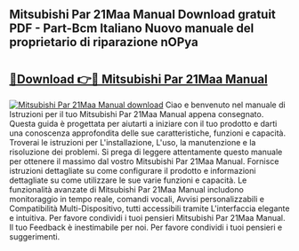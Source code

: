 ## Mitsubishi Par 21Maa Manual Download gratuit PDF - Part-Bcm Italiano Nuovo manuale del proprietario di riparazione nOPya

# <h2><a href="http://dfftpi.blite.top/?on=Mitsubishi+Par+21Maa+Manual">🔗Download 👉🔴 Mitsubishi Par 21Maa Manual</a></h2>

[![Mitsubishi Par 21Maa Manual download](https://i.imgur.com/lujVjoI.png)](http://dfftpi.blite.top/?on=Mitsubishi+Par+21Maa+Manual)
Ciao e benvenuto nel manuale di Istruzioni per il tuo Mitsubishi Par 21Maa Manual appena consegnato. Questa guida è progettata per aiutarti a iniziare con il tuo prodotto e darti una conoscenza approfondita delle sue caratteristiche, funzioni e capacità. Troverai le istruzioni per L'installazione, L'uso, la manutenzione e la risoluzione dei problemi. Si prega di leggere attentamente questo manuale per ottenere il massimo dal vostro Mitsubishi Par 21Maa Manual. Fornisce istruzioni dettagliate su come configurare il prodotto e informazioni dettagliate su come utilizzare le sue varie funzioni e capacità. Le funzionalità avanzate di Mitsubishi Par 21Maa Manual includono monitoraggio in tempo reale, comandi vocali, Avvisi personalizzabili e Compatibilità Multi-Dispositivo, tutti accessibili tramite L'interfaccia elegante e intuitiva. Per favore condividi i tuoi pensieri Mitsubishi Par 21Maa Manual. Il tuo Feedback è inestimabile per noi. Per favore condividi i tuoi pensieri e suggerimenti.
